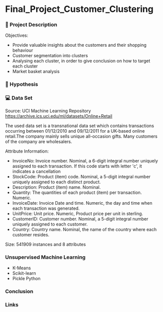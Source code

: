 # Final_Project_Customer_Clustering

### 💼 Project Description

Objectives:
- Provide valuable insights about the customers and their shopping behaviour 
- Customer segmentation into clusters
- Analysing each cluster, in order to give conclusion on how to target each cluster
- Market basket analysis

### 📝 Hypothesis

### 💻 Data Set

Source: UCI Machine Learning Repository  https://archive.ics.uci.edu/ml/datasets/Online+Retail

The used data set is a transnational data set which contains transactions occurring between 01/12/2010 and 09/12/2011 for a UK-based online retail.The company mainly sells unique all-occasion gifts. Many customers of the company are wholesalers.



Attribute Information:
+ InvoiceNo: Invoice number. Nominal, a 6-digit integral number uniquely assigned to each transaction. If this code starts with letter 'c', it indicates a cancellation  
+ StockCode: Product (item) code. Nominal, a 5-digit integral number uniquely assigned to each distinct product. 
+ Description: Product (item) name. Nominal. 
+ Quantity: The quantities of each product (item) per transaction. Numeric.  
+ InvoiceDate: Invoice Date and time. Numeric, the day and time when each transaction was generated. 
+ UnitPrice: Unit price. Numeric, Product price per unit in sterling.  
+ CustomerID: Customer number. Nominal, a 5-digit integral number uniquely assigned to each customer.  
+ Country: Country name. Nominal, the name of the country where each customer resides. 

Size: 541909 instances and 8 attributes

### Unsupervised Machine Learning
- K-Means
- Scikit-learn
- Pickle Python


### Conclusion

### Links 
